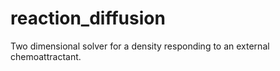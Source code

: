 # reaction_diffusion
Two dimensional solver for a density responding to an external chemoattractant.
